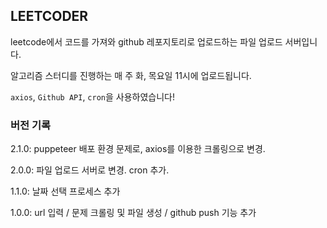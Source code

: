 ## LEETCODER

leetcode에서 코드를 가져와 github 레포지토리로 업로드하는 파일 업로드 서버입니다.

알고리즘 스터디를 진행하는 매 주 화, 목요일 11시에 업로드됩니다.

`axios`, `Github API`, `cron`을 사용하였습니다!

### 버전 기록

2.1.0: puppeteer 배포 환경 문제로, axios를 이용한 크롤링으로 변경.

2.0.0: 파일 업로드 서버로 변경. cron 추가.

1.1.0: 날짜 선택 프로세스 추가

1.0.0: url 입력 / 문제 크롤링 및 파일 생성 / github push 기능 추가
